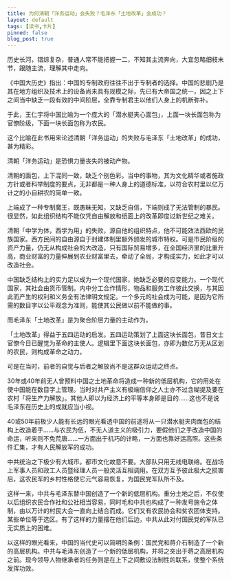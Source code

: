 ```yaml
---
title: 为何清朝「洋务运动」会失败？毛泽东「土地改革」会成功？
layout: default
tags: [读书,卡片]
pinned: false
blog_post: true
---
```



历史长河，错综复杂，普通人常不能把握一二，不知其主流奔向，大宜忽略细枝末节，跟随主流，理解其中走向。

《中国大历史》指出：中国的专制政府往往不出于专制者的选择。中国的悲剧乃是其在地方组织及技术上的设备尚未具有规模之际，先已有大帝国之统一，因之上下之间当中缺乏一段有效的中间阶层，全靠专制君主以他们人身上的机断弥补。

于此，王仁宇将中国比喻为一个庞大的「潜水艇夹心面包」，上面一块长面包称为官僚阶级，下面一块长面包称为农民。

这个比喻在此书用来论述清朝「洋务运动」的失败与毛泽东「土地改革」的成功，甚为精彩。

清朝「洋务运动」是恐惧力量丧失的被动产物。

清朝的面包，上下混同一致，缺乏个别色彩。当中的事物，其为文化精华或者施政方针或者科举制度的要点，无非都是一种人身上的道德标准，以符合农村里以亿万计之的小自耕农的简单一致。

上端成了一种专制魔王，既愚昧无知，又缺乏自信，下端则成了无法管制的暴民。很显然，如此组织结构不能仅凭自由解放和纸面上的改革即度过新世纪之难关。

清朝「中学为体，西学为用」的失败，源自他的组织特点，他不可能效法西欧的民族国家。西方民间的自由源自于封建体制里额外颁发的城市特权。可是市民阶级的资产力量，仍无从构成社会的大改造，只有国际贸易增多，在全国经济里的比重升高，商业财富的力量伸展到农业财富里去，牵动了全局，才构成实力，如此才可以改造社会。

中国缺乏结构上的实力足以成为一个现代国家，她缺乏必要的应变能力。一个现代国家，其社会由货币管制。内中分工合作情形，物品和服务工作彼此交换，与其因此而产生的权利和义务全有法律明文规定。一个多元的社会成为可能，是因为它所需的数目字以公平观念为准则，能使其公民做以前不能做的事。

而毛泽东「土地改革」是为聚合阶层力量的主动作为。

「土地改革」得益于五四运动的启发。五四运动策划了上面这块长面包，昔日文士官僚今日已醒觉为革命的主使人。逻辑里下面这块长面包，亦即为数亿万无从区划的农民，则构成革命之动力。

可是在当时，前者的自觉与后者之解放尚不是这群众运动之终点。

30年或40年前无人曾预料中国之土地革命将造成一种新的低层机构，它的用处在使中国能在数目字上管理。当时对共产主义有极端信仰之人士亦不过含糊提及要在农村「将生产力解放」。其他人即以为经济上的平等本身即是目的……这也不是说毛泽东在历史上的成就应当小视。

40或50年前极少人能有长远的眼光看透中国的前途将从一只潜水艇夹肉面包的结构上改造着手……与农民为伍，不无人道主义的吸引力，要假他们之手改造中国的命运，听来则不免荒唐……一方面出于机巧的计略，一方面也靠好运高照。这些条件汇集，才有人民解放军的成功。

中共统治之下极少有大城市。都市文化故意不要。大部队只用无线电联络。在战场上军事人员和政工人员暨经理人员一般灵活互相调用。在双方互予彼此极大之损害后，这农民军的乡村性格使它元气容易恢复，为国民党军队所不及。

这样一来，中共与毛泽东替中国创造了一个新的低层机构。重分土地之后，不仅使以后组织农民合作社和公社相当容易，同时毛和中共也构成了一种发号施令之体制，由以万计的村民大会一直向上结合而成。它们又有农民协会和贫农团体支持。某些单位等于选区。有了这样的力量摆在他们后边，中共从此对付国民党的军队已无实质上的困难。

以这样的眼光看来，中国的当代史可以简明的条例：国民党和蒋介石制造了一个新的高层机构。中共与毛泽东创造了一个新的低层机构，并将之突出于蒋之高层机构之前。现今领导人物继承者的任务则是在上下之间敷设法制性的联系，使整个系统发挥功效。 